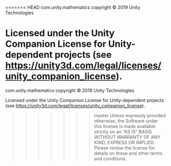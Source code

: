 <<<<<<< HEAD
com.unity.mathematics copyright © 2019 Unity Technologies

Licensed under the Unity Companion License for Unity-dependent projects (see https://unity3d.com/legal/licenses/unity_companion_license).
=======
com.unity.mathematics copyright © 2019 Unity Technologies

Licensed under the Unity Companion License for Unity-dependent projects (see https://unity3d.com/legal/licenses/unity_companion_license).
>>>>>>> master
Unless expressly provided otherwise, the Software under this license is made available strictly on an “AS IS” BASIS WITHOUT WARRANTY OF ANY KIND, EXPRESS OR IMPLIED. Please review the license for details on these and other terms and conditions.